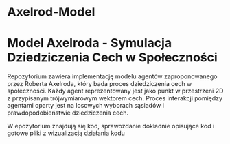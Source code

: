 # Axelrod-Model
# Model Axelroda - Symulacja Dziedziczenia Cech w Społeczności

Repozytorium zawiera implementację modelu agentów zaproponowanego przez Roberta Axelroda, który bada proces dziedziczenia cech w społeczności. Każdy agent reprezentowany jest jako punkt w przestrzeni 2D z przypisanym trójwymiarowym wektorem cech. Proces interakcji pomiędzy agentami oparty jest na losowych wyborach sąsiadów i prawdopodobieństwie dziedziczenia cech.

W epozytorium znajdują się kod, sprawozdanie dokładnie opisujące kod i gotowe pliki z wizualizacją działania kodu
